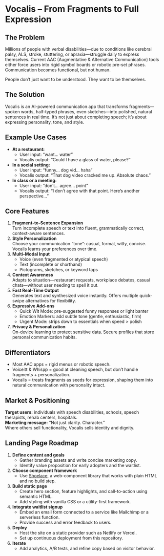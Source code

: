 # Vocalis – From Fragments to Full Expression

## The Problem

Millions of people with verbal disabilities—due to conditions like cerebral palsy, ALS, stroke, stuttering, or apraxia—struggle daily to express themselves. Current AAC (Augmentative & Alternative Communication) tools either force users into rigid symbol boards or robotic pre-set phrases. Communication becomes functional, but not human.

People don’t just want to be understood. They want to be themselves.

## The Solution

Vocalis is an AI-powered communication app that transforms fragments—spoken words, half-typed phrases, even sketches—into polished, natural sentences in real time. It’s not just about completing speech; it’s about expressing personality, tone, and style.

## Example Use Cases

- **At a restaurant:**
  - User input: “want… water”
  - Vocalis output: “Could I have a glass of water, please?”
- **In a social setting:**
  - User input: “funny… dog vid… haha”
  - Vocalis output: “That dog video cracked me up. Absolute chaos.”
- **In class or a meeting:**
  - User input: “don’t… agree… point”
  - Vocalis output: “I don’t agree with that point. Here’s another perspective…”

## Core Features

1. **Fragment-to-Sentence Expansion**  
   Turn incomplete speech or text into fluent, grammatically correct, context-aware sentences.
2. **Style Personalization**  
   Choose your communication “tone”: casual, formal, witty, concise. Vocalis learns your preferences over time.
3. **Multi-Modal Input**
   - Voice (even fragmented or atypical speech)
   - Text (incomplete or shorthand)
   - Pictograms, sketches, or keyword taps
4. **Context Awareness**  
   Adapts to situation—restaurant requests, workplace debates, casual chats—without user needing to spell it out.
5. **Fast Real-Time Output**  
   Generates text and synthesized voice instantly. Offers multiple quick-swipe alternatives for flexibility.
6. **Expressive Add-ons**
   - Quick Wit Mode: pre-suggested funny responses or light banter
   - Emotion Markers: add subtle tone (gentle, enthusiastic, firm)
   - Urgent Mode: strips down to essentials when speed > polish
7. **Privacy & Personalization**  
   On-device learning to protect sensitive data. Secure profiles that store personal communication habits.

## Differentiators

- Most AAC apps = rigid menus or robotic speech.
- Voiceitt & Whispp = good at cleaning speech, but don’t handle fragments + personalization.
- Vocalis = treats fragments as seeds for expression, shaping them into natural communication with personality intact.

## Market & Positioning

**Target users:** individuals with speech disabilities, schools, speech therapists, rehab centers, hospitals.  
**Marketing message:** “Not just clarity. Character.”  
Where others sell functionality, Vocalis sells identity and dignity.


## Landing Page Roadmap

1. **Define content and goals**
   - Gather branding assets and write concise marketing copy.
   - Identify value proposition for early adopters and the waitlist.
2. **Choose component framework**
   - Use [Shoelace](https://shoelace.style/), a web-component library that works with plain HTML and no build step.
3. **Build static page**
   - Create hero section, feature highlights, and call-to-action using semantic HTML.
   - Add styling with vanilla CSS or a utility-first framework.
4. **Integrate waitlist signup**
   - Embed an email form connected to a service like Mailchimp or a serverless function.
   - Provide success and error feedback to users.
5. **Deploy**
   - Host the site on a static provider such as Netlify or Vercel.
   - Set up continuous deployment from this repository.
6. **Iterate**
   - Add analytics, A/B tests, and refine copy based on visitor behavior.
